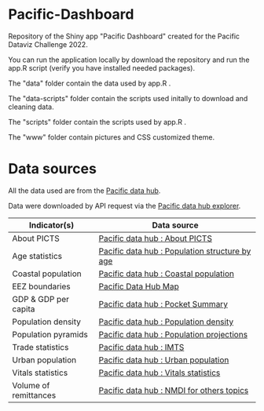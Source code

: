 # Pacific-Dashboard
Repository of the Shiny app "Pacific Dashboard" created for the Pacific Dataviz Challenge 2022. 

You can run the application locally by download the repository and run the app.R script (verify you have installed needed packages).

The "data" folder contain the data used by app.R .

The "data-scripts" folder contain the scripts used initally to download and cleaning data.

The "scripts" folder contain the scripts used by app.R .

The "www" folder contain pictures and CSS customized theme.

# Data sources

All the data used are from the <a href='https://pacificdata.org/ ' target='_blank'>Pacific data hub</a>.

Data were downloaded by API request via the <a href='https://stats.pacificdata.org/ ' target='_blank'>Pacific data hub explorer</a>.



| Indicator(s)          | Data source                                                                                                                                                                                                                                                                                                                                     |
|-----------------------|-------------------------------------------------------------------------------------|
|About PICTS             | <a href='https://stats.pacificdata.org/vis?fs[0]=Topic%2C0%7CMulti-domain%23XDO%23&pg=0&fc=Topic&df[ds]=ds%3ASPC2&df[id]=DF_KEYFACTS&df[ag]=SPC&df[vs]=1.0&pd=2021%2C2021&dq=A..&ly[cl]=INDICATOR&ly[rw]=GEO_PICT' target='_blank'>Pacific data hub : About PICTS</a> |
| Age statistics        | <a href='https://stats.pacificdata.org/vis?fs[0]=Topic%2C0%7CPopulation%23POP%23&pg=0&fc=Topic&df[ds]=ds%3ASPC2&df[id]=DF_POP_AGE&df[ag]=SPC&df[vs]=1.0&pd=2022%2C2022&dq=A..MEDIANAGE%2BPOPCHILD%2BPOPYOUTH%2BPOPELDER60%2BPOPELDER65%2BDEPRATIO1559%2BDEPRATIO1564._T&ly[rw]=GEO_PICT&ly[cl]=INDICATOR' target='_blank'>Pacific data hub : Population structure by age</a> |
| Coastal population    | <a href='https://stats.pacificdata.org/vis?fs[0]=Topic%2C0%7CPopulation%23POP%23&pg=0&fc=Topic&df[ds]=ds%3ASPC2&df[id]=DF_POP_COAST&df[ag]=SPC&df[vs]=2.0&pd=%2C2021&dq=A...&ly[rw]=GEO_PICT&ly[cl]=RANGE%2CINDICATOR' target='_blank'>Pacific data hub : Coastal population</a>                                                                                    |
| EEZ boundaries | <a href='https://map.pacificdata.org/#share=s-8gcA4u3ykVQMJ9ptzKTG6QfMu2K' target='_blank'>Pacific Data Hub Map</a> |
| GDP & GDP per capita  | <a href='https://stats.pacificdata.org/vis?lc=en&df[ds]=SPC2&df[id]=DF_POCKET&df[ag]=SPC&df[vs]=3.0&dq=..GDPCUSD%2BGDPCPCUSD&pd=%2C2022&ly[cl]=INDICATOR' target='_blank'>Pacific data hub : Pocket Summary</a>                                                                                                       |
| Population density    | <a href='https://stats.pacificdata.org/vis?fs[0]=Topic%2C0%7CPopulation%23POP%23&pg=0&fc=Topic&df[ds]=ds%3ASPC2&df[id]=DF_POP_DENSITY&df[ag]=SPC&df[vs]=1.0&pd=%2C2022&dq=A..&ly[rw]=GEO_PICT&ly[cl]=INDICATOR' target='_blank'>Pacific data hub : Population density</a>                                                                                           |
|Population pyramids | <a href='https://stats.pacificdata.org/vis?fs%5B0%5D=Topic%252C0%7CPopulation%2523POP%2523&pg=0&fc=Topic&df%5Bds%5D=ds%253ASPC2&df%5Bid%5D=DF_POP_PROJ&df%5Bag%5D=SPC&df%5Bvs%5D=3.0&pd=2017%252C2027&dq=A..MIDYEARPOPEST._T._T' target='_blank'>Pacific data hub : Population projections</a> |
| Trade statistics      | <a href='https://stats.pacificdata.org/vis?fs[0]=Topic%2C0%7CEconomy%23ECO%23&pg=0&fc=Topic&df[ds]=ds%3ASPC2&df[id]=DF_IMTS&df[ag]=SPC&df[vs]=4.0&pd=2015%2C&dq=A..GDP.TB%2BX%2BM._T._T._T.USD&ly[rw]=TRADE_FLOW&ly[cl]=TIME_PERIOD' target='_blank'>Pacific data hub : IMTS</a>                                                                      |
| Urban population      | <a href='https://stats.pacificdata.org/vis?fs[0]=Topic%2C0%7CPopulation%23POP%23&pg=0&fc=Topic&df[ds]=ds%3ASPC2&df[id]=DF_POP_URBAN&df[ag]=SPC&df[vs]=1.0&pd=2022%2C2022&dq=A...&ly[cl]=INDICATOR%2CURBANIZATION&ly[rw]=GEO_PICT' target='_blank'>Pacific data hub : Urban population</a>                                                                         |
| Vitals statistics     | <a href='https://stats.pacificdata.org/vis?fs[0]=Topic%2C0%7CPopulation%23POP%23&pg=0&fc=Topic&df[ds]=ds%3ASPC2&df[id]=DF_VITAL&df[ag]=SPC&df[vs]=1.0&pd=%2C2020&dq=A...&ly[cl]=TIME_PERIOD&ly[rw]=INDICATOR%2CSEX' target='_blank'>Pacific data hub : Vitals statistics </a>                                                                                       |
| Volume of remittances | <a href='https://stats.pacificdata.org/vis?dq=A..BX_TRF_PWKR.....&pd=%2C&frequency=A&lc=en&pg=0&df[ds]=SPC2&df[id]=DF_NMDI_OTH&df[ag]=SPC&df[vs]=1.0&ly[rw]=GEO_PICT&ly[cl]=TIME_PERIOD' target='_blank'>Pacific data hub : NMDI for others topics</a> |



